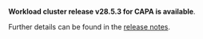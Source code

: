 **Workload cluster release v28.5.3 for CAPA is available**.

Further details can be found in the [release notes](https://docs.giantswarm.io/changes/workload-cluster-releases-capa/releases/aws-28.5.3).
